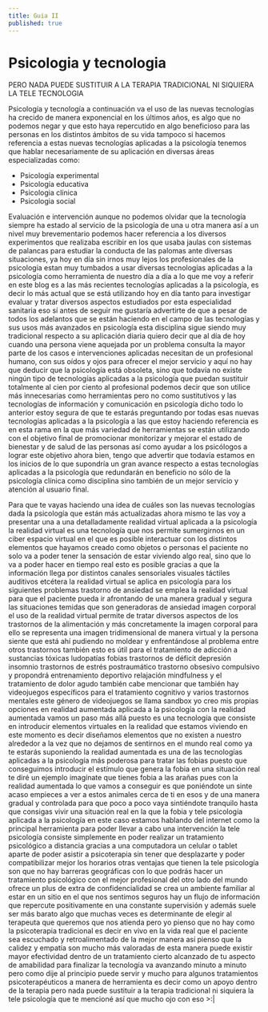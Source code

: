 ```yaml
---
title: Guia II
published: true
---
```

# Psicologia y tecnologia

PERO NADA PUEDE SUSTITUIR A LA TERAPIA
TRADICIONAL NI SIQUIERA LA TELE TECNOLOGIA

Psicología y tecnología a
continuación va
el uso de las nuevas tecnologías ha
crecido de manera exponencial en los
últimos años, es algo que no podemos
negar y que esto haya repercutido en
algo beneficioso para las personas en
los distintos ámbitos de su vida tampoco
si hacemos referencia a estas nuevas
tecnologías aplicadas a la psicología
tenemos que hablar necesariamente de su
aplicación en diversas áreas
especializadas como:
* Psicología experimental
* Psicología educativa
* Psicologia clínica
* Psicologia social

Evaluación e intervención aunque no podemos olvidar que la tecnología siempre ha estado al servicio de la psicología de una u otra manera así a un nivel muy brevementario podemos hacer referencia a los diversos experimentos que realizaba escribir en los que usaba jaulas con sistemas de palancas para estudiar la conducta de las palomas ante diversas situaciones, ya hoy en día sin irnos muy lejos los profesionales de la psicología estan muy tumbados a usar diversas tecnologías aplicadas a la psicología como herramienta de nuestro día a día a lo que me voy a referir en este blog es a las más recientes tecnologías aplicadas a la psicología, es decir lo más actual que se está utilizando hoy en día tanto para investigar evaluar y tratar diversos aspectos estudiados por esta especialidad sanitaria eso sí antes de seguir me gustaría advertirte de que a pesar de todos los adelantos que se están haciendo en el campo de las tecnologías y sus usos más avanzados en psicología esta disciplina sigue siendo muy tradicional respecto a su aplicación diaria quiero decir que al día de hoy cuando una persona viene aquejada por un problema consulta la mayor parte de los casos e intervenciones aplicadas necesitan de un profesional humano, con sus oídos y ojos para ofrecer el mejor servicio y aquí no hay que deducir que la psicología está obsoleta, sino que todavía no existe ningún tipo de tecnologías aplicadas a la psicología que puedan sustituir totalmente al cien por ciento al profesional podemos decir que son utilice más innecesarias como herramientas pero no como sustitutivos y las tecnologías de información y comunicación en psicología dicho todo lo anterior estoy segura de que te estarás preguntando por todas esas nuevas tecnologías aplicadas a la psicología a las que estoy haciendo referencia es en esta rama en la que más variedad de herramientas se están utilizando con el objetivo final de promocionar monitorizar y mejorar el estado de bienestar y de salud de las personas así como ayudar a los psicólogos a lograr este objetivo ahora bien, tengo que advertir que todavía estamos en los inicios de lo que supondría un gran avance respecto a estas tecnologías aplicadas a la psicología que redundarán en beneficio no sólo de la psicología clínica como disciplina sino también de un mejor servicio y atención al usuario final.

Para que te vayas haciendo una idea de cuáles son las nuevas tecnologías dada la psicología que están más actualizadas ahora mismo te las voy a presentar una a una detalladamente realidad virtual aplicada a la psicología la realidad virtual es una tecnología que nos permite sumergirnos en un ciber espacio virtual en el que es posible interactuar con los distintos elementos que hayamos creado como objetos o personas el paciente no solo va a poder tener la sensación de estar viviendo algo real, sino que lo va a poder hacer en tiempo real esto es posible gracias a que la información llega por distintos canales sensoriales visuales táctiles auditivos etcétera la realidad virtual se aplica en psicología para los siguientes problemas trastorno de ansiedad se emplea la realidad virtual para que el paciente pueda ir afrontando de una manera gradual y segura las situaciones temidas que son generadoras de ansiedad imagen corporal el uso de la realidad virtual permite de tratar diversos aspectos de los trastornos de la alimentación y más concretamente la imagen corporal para ello se representa una imagen tridimensional de manera virtual y la persona siente que está ahí pudiendo no moldear y enfrentándose al problema entre otros trastornos también esto es útil para el tratamiento de adicción a sustancias tóxicas ludopatías fobias trastornos de déficit depresión insomnio trastornos de estrés postraumático trastorno obsesivo compulsivo y propondrá entrenamiento deportivo relajación mindfulness y el tratamiento de dolor agudo también cabe mencionar que también hay videojuegos específicos para el tratamiento cognitivo y varios trastornos mentales este género de videojuegos se llama sandbox yo creo mis propias opciones en realidad aumentada aplicada a la psicología con la realidad aumentada vamos un paso más allá puesto es una tecnología que consiste en introducir elementos virtuales en la realidad que estamos viviendo en este momento es decir diseñamos elementos que no existen a nuestro alrededor a la vez que no dejamos de sentirnos en el mundo real como ya te estarás suponiendo la realidad aumentada es una de las tecnologías aplicadas a la psicología más poderosa para tratar las fobias puesto que conseguimos introducir el estímulo que genera la fobia en una situación real te diré un ejemplo imagínate que tienes fobia a las arañas pues con la realidad aumentada lo que vamos a conseguir es que poniéndote un sinte acaso empieces a ver a estos animales cerca de ti en esos y de una manera gradual y controlada para que poco a poco vaya sintiéndote tranquilo hasta que consigas vivir una situación real en la que la fobia y tele psicología aplicada a la psicología en este caso estamos hablando del internet como la principal herramienta para poder llevar a cabo una intervención la tele psicología consiste simplemente en poder realizar un tratamiento psicológico a distancia gracias a una computadora un celular o tablet aparte de poder asistir a psicoterapia sin tener que desplazarte y poder compatibilizar mejor los horarios otras ventajas que tienen la tele psicología son que no hay barreras geográficas con lo que podrás hacer un tratamiento psicológico con el mejor profesional del otro lado del mundo ofrece un plus de extra de confidencialidad se crea un ambiente familiar al estar en un sitio en el que nos sentimos seguros hay un flujo de información que repercute positivamente en una constante supervisión y además suele ser más barato algo que muchas veces es determinante de elegir al terapeuta que queremos que nos atienda pero yo pienso que no hay como la psicoterapia tradicional es decir en vivo en la vida real que el paciente sea escuchado y retroalimentado de la mejor manera así pienso que la calidez y empatía son mucho más valoradas de esta manera puede existir mayor efectividad dentro de un tratamiento cierto alcanzado de tu aspecto de amabilidad para finalizar la tecnología va avanzando minuto a minuto pero como dije al principio puede servir y mucho para algunos tratamientos psicoterapéuticos a manera de herramienta es decir como un apoyo dentro de la terapia pero nada puede sustituir a la terapia tradicional ni siquiera la tele psicología que te mencioné así que mucho ojo con eso >:|
